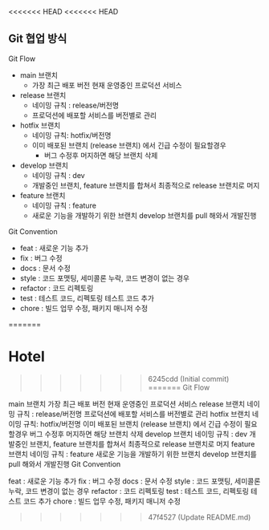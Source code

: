 <<<<<<< HEAD
<<<<<<< HEAD
## Git 협업 방식
Git Flow

* main 브랜치
    * 가장 최근 배포 버전 현재 운영중인 프로덕션 서비스
* release 브랜치
    * 네이밍 규칙 : release/버전명
    * 프로덕션에 배포할 서비스를 버전별로 관리
* hotfix 브랜치
    * 네이밍 규칙: hotfix/버전명
    * 이미 배포된 브랜치 (release 브랜치) 에서 긴급 수정이 필요할경우
        * 버그 수정후 머지하면 해당 브랜치 삭제
* develop 브랜치
    * 네이밍 규칙 : dev
    * 개발중인 브랜치, feature 브랜치를 합쳐서 최종적으로 release 브랜치로 머지
* feature 브랜치
    * 네이밍 규칙 : feature
    * 새로운 기능을 개발하기 위한 브랜치 develop 브랜치를 pull 해와서 개발진행

Git Convention

* feat : 새로운 기능 추가
* fix : 버그 수정
* docs : 문서 수정
* style : 코드 포맷팅, 세미콜론 누락, 코드 변경이 없는 경우
* refactor : 코드 리펙토링
* test : 테스트 코드, 리펙토링 테스트 코드 추가
* chore : 빌드 업무 수정, 패키지 매니저 수정



=======
# Hotel
>>>>>>> 6245cdd (Initial commit)
=======
Git Flow

main 브랜치
가장 최근 배포 버전 현재 운영중인 프로덕션 서비스
release 브랜치
네이밍 규칙 : release/버전명
프로덕션에 배포할 서비스를 버전별로 관리
hotfix 브랜치
네이밍 규칙: hotfix/버전명
이미 배포된 브랜치 (release 브랜치) 에서 긴급 수정이 필요할경우
버그 수정후 머지하면 해당 브랜치 삭제
develop 브랜치
네이밍 규칙 : dev
개발중인 브랜치, feature 브랜치를 합쳐서 최종적으로 release 브랜치로 머지
feature 브랜치
네이밍 규칙 : feature
새로운 기능을 개발하기 위한 브랜치 develop 브랜치를 pull 해와서 개발진행
Git Convention

feat : 새로운 기능 추가
fix : 버그 수정
docs : 문서 수정
style : 코드 포맷팅, 세미콜론 누락, 코드 변경이 없는 경우
refactor : 코드 리펙토링
test : 테스트 코드, 리펙토링 테스트 코드 추가
chore : 빌드 업무 수정, 패키지 매니저 수정
>>>>>>> 47f4527 (Update README.md)
